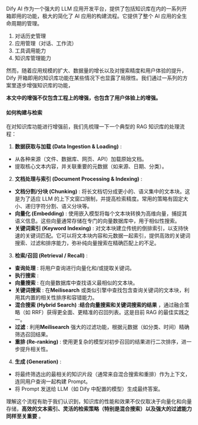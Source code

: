 Dify AI 作为一个强大的 LLM 应用开发平台，提供了包括知识库在内的一系列开箱即用的功能，极大的简化了 AI 应用的构建流程。它提供了整个 AI 应用的全生命周期的管理。
1. 对话历史管理
2. 应用管理（对话、工作流）
3. 工具调用能力
4. 知识库管理能力

然而，随着应用规模的扩大、数据量的增长以及对搜索精度和用户体验的提升，Dify 开箱即用的知识库功能在某些情况下也显露了局限性。我们通过一系列的方案里逐步增强知识库的功能，

**本文中的增强不仅包含工程上的增强，也包含了用户体验上的增强。**

#### 如何构建与检索

在对知识库功能进行增强前，我们先梳理一下一个典型的 RAG 知识库的处理流程：

1. **数据获取与加载 (Data Ingestion & Loading)** :
- 从各种来源（文件、数据库、网页、API）加载原始文档。
- 提取核心文本内容，并关联重要的元数据（如来源、日期、分类）。

2. **文档处理与索引 (Document Processing & Indexing)** :
- **文档分割/分块 (Chunking)** : 将长文档切分成更小的、语义集中的文本块。这是为了适应 LLM 的上下文窗口限制，并提高检索精度。常用的策略有固定大小、递归字符分割、语义分块等。
- **向量化 (Embedding)** : 使用嵌入模型将每个文本块转换为高维向量，捕捉其语义信息。这些向量通常存储在专门的向量数据库中，用于相似性搜索。
- **关键词索引 (Keyword Indexing)** : 对文本块建立传统的倒排索引，以支持快速的关键词匹配。它可以将文本块内容和元数据一起索引，提供高效的关键词搜索、过滤和排序能力，弥补纯向量搜索在精确匹配上的不足。

3. **检索/召回 (Retrieval / Recall)** :
- **查询处理** : 将用户查询进行向量化和/或提取关键词。
- **执行搜索** :
- **向量搜索** : 在向量数据库中查找语义最相似的文本块。
- **关键词搜索** : 在**Meilisearch** 或类似引擎中查找包含查询关键词的文本块，利用其内置的相关性排序和容错能力。
- **混合搜索 (Hybrid Search)** :**结合向量搜索和关键词搜索的结果** ，通过融合策略（如 RRF）获得更全面、更精准的召回列表。这是目前 RAG 的最佳实践之一。
- **过滤** : 利用**Meilisearch** 强大的过滤功能，根据元数据（如分类、时间）精确筛选召回结果。
- **重排 (Re-ranking)** : 使用更复杂的模型对初步召回的结果进行二次排序，进一步提升相关性。

4. **生成 (Generation)** :
- 将最终筛选出的最相关的知识片段（通常来自混合搜索和重排）作为上下文，连同用户查询一起构建 Prompt。
- 将 Prompt 发送给 LLM（如 Dify 中配置的模型）生成最终答案。

理解这个流程有助于我们认识到，知识库的性能和效果不仅仅取决于向量化和向量存储，**高效的文本索引、灵活的检索策略（特别是混合搜索）以及强大的过滤能力同样至关重要** 。
